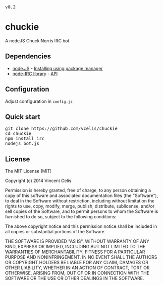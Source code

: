 <pre>v0.2</pre>

<h1>chuckie</h1>
<p>A nodeJS Chuck Norris IRC bot</p>

<h2>Dependencies</h2>
<ul>
  <li>
    <a href="http://nodejs.org/">node.JS</a> - <a href="https://github.com/joyent/node/wiki/Installing-Node.js-via-package-manager">Installing using package manager</a>
  </li>
  <li><a href="https://github.com/martynsmith/node-irc">node-IRC library</a> - <a href="https://node-irc.readthedocs.org/en/latest/API.html#client">API</a></li>
</ul>

<h2>Configuration</h2>
<p>Adjust configuration in <code>config.js</code></p>

<h2>Quick start</h2>
<pre>
git clone https://github.com/vcelis/chuckie
cd chuckie
npm install irc
nodejs bot.js
</pre>

<h2>License</h2>
<p>The MIT License (MIT)</p>

<p>Copyright (c) 2014 Vincent Celis</p>

<p>Permission is hereby granted, free of charge, to any person obtaining a copy
of this software and associated documentation files (the "Software"), to deal
in the Software without restriction, including without limitation the rights
to use, copy, modify, merge, publish, distribute, sublicense, and/or sell
copies of the Software, and to permit persons to whom the Software is
furnished to do so, subject to the following conditions:</p>

<p>The above copyright notice and this permission notice shall be included in
all copies or substantial portions of the Software.</p>

<p>THE SOFTWARE IS PROVIDED "AS IS", WITHOUT WARRANTY OF ANY KIND, EXPRESS OR
IMPLIED, INCLUDING BUT NOT LIMITED TO THE WARRANTIES OF MERCHANTABILITY,
FITNESS FOR A PARTICULAR PURPOSE AND NONINFRINGEMENT. IN NO EVENT SHALL THE
AUTHORS OR COPYRIGHT HOLDERS BE LIABLE FOR ANY CLAIM, DAMAGES OR OTHER
LIABILITY, WHETHER IN AN ACTION OF CONTRACT, TORT OR OTHERWISE, ARISING FROM,
OUT OF OR IN CONNECTION WITH THE SOFTWARE OR THE USE OR OTHER DEALINGS IN
THE SOFTWARE.</p>
